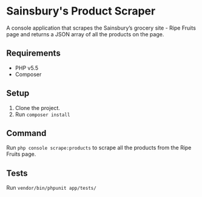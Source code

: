 # Sainsbury's Product Scraper #

A console application that scrapes the Sainsbury’s grocery site - Ripe Fruits page and returns a JSON array of all the products on the page.

## Requirements ##

* PHP v5.5 
* Composer

## Setup ##

1. Clone the project.
2. Run `composer install`

## Command ##

Run `php console scrape:products` to scrape all the products from the Ripe Fruits page.

## Tests ##

Run `vendor/bin/phpunit app/tests/`